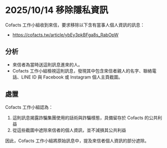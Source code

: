 # 2025/10/14 移除隱私資訊

Cofacts 工作小組收到來信，要求移除以下含有當事人個人資訊的訊息：

- https://cofacts.tw/article/ybEy3pkBFga8s_RabOpW

## 分析

- 來信者為當時送這則訊息進來的人。
- Cofacts 工作小組檢視這則訊息，發現其中包含來信者親人的名字、聯絡電話、LINE ID 與 Facebook 或 Instagram 個人主頁截圖。

## 處置

Cofacts 工作小組認為：

1. 這則訊息揭露詐騙集團使用的話術與詐騙樣態，具備留存於 Cofacts 的公共利益
2. 從這些截圖中遮除來信者的個人資訊，並不減損其公共利益

因此，Cofacts 工作小組將原始訊息中，提及來信者個人資訊的部分遮除。
